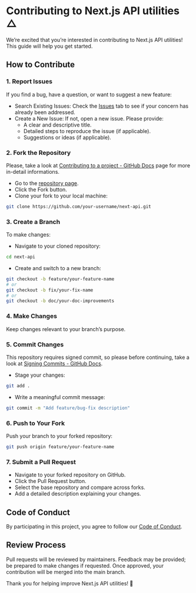 # Contributing to Next.js API utilities △

We’re excited that you’re interested in contributing to Next.js API utilities! This guide will help you get started.

## How to Contribute

### 1. Report Issues

If you find a bug, have a question, or want to suggest a new feature:

- Search Existing Issues: Check the [Issues](https://github.com/alessiofrittoli/next-api/issues) tab to see if your concern has already been addressed.
- Create a New Issue: If not, open a new issue. Please provide:
  - A clear and descriptive title.
  - Detailed steps to reproduce the issue (if applicable).
  - Suggestions or ideas (if applicable).

### 2. Fork the Repository

Please, take a look at [Contributing to a project - GitHub Docs](https://docs.github.com/en/get-started/exploring-projects-on-github/contributing-to-a-project) page for more in-detail informations.

- Go to the [repository page](https://github.com/alessiofrittoli/next-api).
- Click the Fork button.
- Clone your fork to your local machine:

```bash
git clone https://github.com/your-username/next-api.git
```

### 3. Create a Branch

To make changes:

- Navigate to your cloned repository:

```bash
cd next-api  
```

- Create and switch to a new branch:

```bash
git checkout -b feature/your-feature-name
# or
git checkout -b fix/your-fix-name
# or
git checkout -b doc/your-doc-improvements
```

### 4. Make Changes

Keep changes relevant to your branch’s purpose.

### 5. Commit Changes

This repository requires signed commit, so please before continuing, take a look at [Signing Commits - GitHub Docs](https://docs.github.com/en/authentication/managing-commit-signature-verification/signing-commits).

- Stage your changes:

```bash
git add .
```

- Write a meaningful commit message:

```bash
git commit -m "Add feature/bug-fix description"  
```

### 6. Push to Your Fork

Push your branch to your forked repository:

```bash
git push origin feature/your-feature-name  
```

### 7. Submit a Pull Request

- Navigate to your forked repository on GitHub.
- Click the Pull Request button.
- Select the base repository and compare across forks.
- Add a detailed description explaining your changes.

## Code of Conduct

By participating in this project, you agree to follow our [Code of Conduct](./CODE_OF_CONDUCT.md).

## Review Process

Pull requests will be reviewed by maintainers.
Feedback may be provided; be prepared to make changes if requested.
Once approved, your contribution will be merged into the main branch.

Thank you for helping improve Next.js API utilities! 🎉
